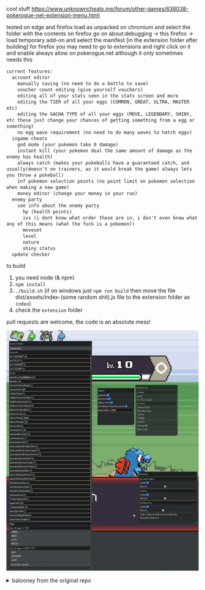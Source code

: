 cool stuff
https://www.unknowncheats.me/forum/other-games/636038-pokerogue-net-extension-menu.html

tested on edge and firefox
load as unpacked on chromium and select the folder with the contents
on firefox go on about:debugging -> this firefox -> load temporary add-on and select the manifest [in the extension folder after building]
for firefox you may need to go to extensions and right click on it and enable always allow on pokerogue.net although it only sometimes needs this
```
current features:
  account editor
    manually saving (no need to do a battle to save)
    voucher count editing (give yourself vouchers)
    editing all of your stats seen in the stats screen and more
    editing the TIER of all your eggs (COMMON, GREAT, ULTRA, MASTER etc)
    editing the GACHA TYPE of all your eggs (MOVE, LEGENDARY, SHINY, etc these just change your chances of getting something from a egg or something)
    no egg wave requirement (no need to do many waves to hatch eggs)
  ingame cheats
    god mode (your pokemon take 0 damage)
    instant kill (your pokemon deal the same amount of damage as the enemy has health)
    always catch (makes your pokeballs have a guaranteed catch, and usually(doesn't on trainers, as it would break the game) always lets you throw a pokeball)
    inf pokemon selection points (no point limit on pokemon selection when making a new game)
    money editor (change your money in your run)
  enemy party
    see info about the enemy party
      hp (health points)
      ivs (i dont know what order these are in, i don't even know what any of this means (what the fuck is a pokemon))
      moveset
      level
      nature
      shiny status
  update checker
```

to build
1. you need node (& npm)
2. `npm install`
3. `./build.sh` (if on windows just `npm run build` then move the file dist/assets/index-(some random shit).js file to the extension folder as `index`)
4. check the `extension` folder

pull requests are welcome, the code is an absolute mess!

![alt text](picture.png)

<details>
<summary>balooney from the original repo</summary>
<picture><img src="./public/images/logo.png" width="300" alt="PokéRogue"></picture>

PokéRogue is a browser based Pokémon fangame heavily inspired by the roguelite genre. Battle endlessly while gathering stacking items, exploring many different biomes, fighting trainers, bosses, and more! 

# Contributing
## 🛠️ Development
If you have the motivation and experience with Typescript/Javascript (or are willing to learn) please feel free to fork the repository and make pull requests with contributions. If you don't know what to work on but want to help, reference the below **To-Do** section or the **#feature-vote** channel in the discord. 

### 💻 Environment Setup
#### Prerequisites
- node: 20.13.1
- npm: [how to install](https://docs.npmjs.com/downloading-and-installing-node-js-and-npm)

#### Running Locally
1. Clone the repo and in the root directory run `npm install`
    - *if you run into any errors, reach out in the **#dev-corner** channel in discord*
2. Run `npm run start:dev` to locally run the project in `localhost:8000`

#### Linting
We're using ESLint as our common linter and formatter. It will run automatically during the pre-commit hook but if you would like to manually run it, use the `npm run eslint` script. 

### ❔ FAQ 

**How do I test a new _______?**
- In the `src/overrides.ts` file there are overrides for most values you'll need to change for testing


## 🪧 To Do
Check out our [Trello Board](https://trello.com/b/z10B703R/pokerogue-board) to see what we're working on

# 📝 Credits
> If this project contains assets you have produced and you do not see your name here, **please** reach out.

### 🎵 BGM
  - Pokémon Mystery Dungeon: Explorers of Sky
    - Arata Iiyoshi
    - Hideki Sakamoto
    - Keisuke Ito
    - Ken-ichi Saito
    - Yoshihiro Maeda
  - Pokémon Black/White
    - Go Ichinose
    - Hitomi Sato
    - Shota Kageyama
  - Pokémon Mystery Dungeon: Rescue Team DX
    - Keisuke Ito
    - Arata Iiyoshi
    - Atsuhiro Ishizuna
  - Pokémon Black/White 2
  - Firel (Custom Metropolis and Laboratory biome music)
  - Lmz (Custom Jungle biome music)

### 🎵 Sound Effects
  - Pokémon Emerald
  - Pokémon Black/White

### 🎨 Backgrounds
  - Squip (Paid Commissions)
  - Contributions by Someonealive-QN

### 🎨 UI
  - GAMEFREAK
  - LJ Birdman

### 🎨 Pagefault Games Intro
  - Spectremint

### 🎨 Game Logo
  - Gonstar (Paid Commission)

### 🎨 Trainer Sprites
  - GAMEFREAK (Pokémon Black/White 2, Pokémon Diamond/Pearl)
  - kyledove
  - Brumirage
  - pkmn_realidea (Paid Commissions)

### 🎨 Trainer Portraits
  - pkmn_realidea (Paid Commissions)

### 🎨 Pokemon Sprites and Animation
  - GAMEFREAK (Pokémon Black/White 2)
  - Smogon Sprite Project (Various Artists)
  - Skyflyer
  - Nolo33
  - Ebaru
  - EricLostie
  - KingOfThe-X-Roads
  - kiriaura
  - Caruban
  - Sopita_Yorita
  - Azrita
  - AshnixsLaw
  - Hellfire0raptor
  - RetroNC
  - Franark122k
  - OldSoulja
  - PKMarioG
  - ItsYugen
  - lucasomi
  - Pkm Sinfonia
  - Poki Papillon
  - Fleimer_
  - bizcoeindoloro
  - mangalos810
  - Involuntary-Twitch
  - selstar

### 🎨 Move Animations
  - Pokémon Reborn

</details>